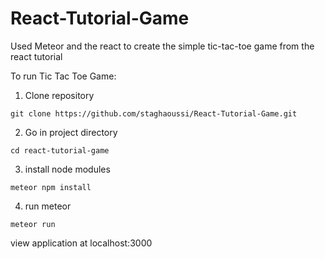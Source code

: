 # React-Tutorial-Game
Used Meteor and the react to create the simple tic-tac-toe game from the react tutorial



To run Tic Tac Toe Game:

1. Clone repository
```
git clone https://github.com/staghaoussi/React-Tutorial-Game.git
```

2. Go in project directory 
```
cd react-tutorial-game
```

3. install node modules
```
meteor npm install
```

4. run meteor
```
meteor run
```

view application at localhost:3000
